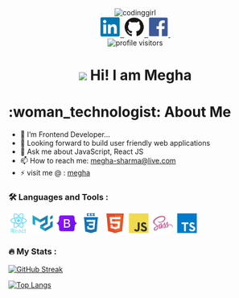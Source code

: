<div id='header' align='center'>
<img src='https://media.giphy.com/media/paTz7UZbPfTZFRYnnB/giphy.gif' alt='codinggirl'/>
</div>

<div id="badges" align='center'>
<a href="https://linkedin.com/in/megha-sharma-a975354b">
  <img src="https://github.com/devicons/devicon/blob/master/icons/linkedin/linkedin-original.svg" title="linkedin" alt="linkedin" width="40" height="40"/>&nbsp;
  </a>
  <a href="https://github.com/osr-megha">
  <img src="https://github.com/devicons/devicon/blob/master/icons/github/github-original.svg" title="Github" alt="github" width="40" height="40"/>&nbsp;
  </a>
  <a href="https://www.facebook.com/profile.php?id=100001900459463">
  <img src="https://github.com/devicons/devicon/blob/master/icons/facebook/facebook-original.svg" title="facebook" alt="facebook" width="40" height="40"/>&nbsp;
  </a>
</div>
<div align='center'>
  <img src="https://komarev.com/ghpvc/?username=osr-megha" alt="profile visitors"/>
</div>

<h1 align='center'>
  <img src="https://media.giphy.com/media/hvRJCLFzcasrR4ia7z/giphy.gif" width="30px"/>
  Hi! I am Megha
</h1>

<div >
<h1>:woman_technologist: About Me</h1>



- 🔭 I’m Frontend Developer...
- 🌱 Looking forward to build user friendly web applications
- 💬 Ask me about JavaScript, React JS
- 📫 How to reach me: megha-sharma@live.com
- :zap: visit me @ : <a href="osr-megha.github.io">megha</a>
### :hammer_and_wrench: Languages and Tools :

<div>
  <img src="https://github.com/devicons/devicon/blob/master/icons/react/react-original-wordmark.svg" title="React" alt="React" width="40" height="40"/>&nbsp;
  <img src="https://github.com/devicons/devicon/blob/master/icons/materialui/materialui-original.svg" title="Material UI" alt="Material UI" width="40" height="40"/>&nbsp;
  <img src="https://github.com/devicons/devicon/blob/master/icons/bootstrap/bootstrap-original.svg" title="bootstrap" alt="bootstrap" width="40" height="40"/>&nbsp;
  <img src="https://github.com/devicons/devicon/blob/master/icons/css3/css3-plain-wordmark.svg"  title="CSS3" alt="CSS" width="40" height="40"/>&nbsp;
  <img src="https://github.com/devicons/devicon/blob/master/icons/html5/html5-original.svg" title="HTML5" alt="HTML" width="40" height="40"/>&nbsp;
  <img src="https://github.com/devicons/devicon/blob/master/icons/javascript/javascript-original.svg" title="JavaScript" alt="JavaScript" width="40" height="40"/>&nbsp;
  <img src="https://github.com/devicons/devicon/blob/master/icons/sass/sass-original.svg" title="Sass" alt="Sass" width="40" height="40"/>&nbsp;
  <img src="https://github.com/devicons/devicon/blob/master/icons/typescript/typescript-original.svg" title="typescript" alt="typescript" width="40" height="40"/>&nbsp;
</div>
</div>

### :fire: My Stats :
[![GitHub Streak](http://github-readme-streak-stats.herokuapp.com?user=osr-megha&theme=dark&date_format=M%20j%5B%2C%20Y%5D)](https://git.io/streak-stats)

[![Top Langs](https://github-readme-stats.vercel.app/api/top-langs/?username=osr-megha&layout=compact&theme=vision-friendly-dark)](https://github.com/anuraghazra/github-readme-stats)

